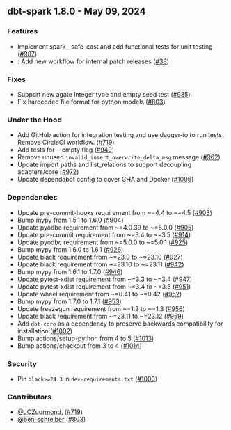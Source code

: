 ## dbt-spark 1.8.0 - May 09, 2024

### Features

- Implement spark__safe_cast and add functional tests for unit testing ([#987](https://github.com/dbt-labs/dbt-spark/issues/987))
- : Add new workflow for internal patch releases ([#38](https://github.com/dbt-labs/dbt-spark/issues/38))

### Fixes

- Support new agate Integer type and empty seed test ([#935](https://github.com/dbt-labs/dbt-spark/issues/935))
- Fix hardcoded file format for python models ([#803](https://github.com/dbt-labs/dbt-spark/issues/803))

### Under the Hood

- Add GitHub action for integration testing and use dagger-io to run tests. Remove CircleCI workflow. ([#719](https://github.com/dbt-labs/dbt-spark/issues/719))
- Add tests for --empty flag ([#949](https://github.com/dbt-labs/dbt-spark/issues/949))
- Remove unused `invalid_insert_overwrite_delta_msg` message ([#962](https://github.com/dbt-labs/dbt-spark/issues/962))
- Update import paths and list_relations to support decoupling adapters/core ([#972](https://github.com/dbt-labs/dbt-spark/issues/972))
- Update dependabot config to cover GHA and Docker ([#1006](https://github.com/dbt-labs/dbt-spark/issues/1006))

### Dependencies

- Update pre-commit-hooks requirement from ~=4.4 to ~=4.5 ([#903](https://github.com/dbt-labs/dbt-spark/pull/903))
- Bump mypy from 1.5.1 to 1.6.0 ([#904](https://github.com/dbt-labs/dbt-spark/pull/904))
- Update pyodbc requirement from ~=4.0.39 to ~=5.0.0 ([#905](https://github.com/dbt-labs/dbt-spark/pull/905))
- Update pre-commit requirement from ~=3.4 to ~=3.5 ([#914](https://github.com/dbt-labs/dbt-spark/pull/914))
- Update pyodbc requirement from ~=5.0.0 to ~=5.0.1 ([#925](https://github.com/dbt-labs/dbt-spark/pull/925))
- Bump mypy from 1.6.0 to 1.6.1 ([#926](https://github.com/dbt-labs/dbt-spark/pull/926))
- Update black requirement from ~=23.9 to ~=23.10 ([#927](https://github.com/dbt-labs/dbt-spark/pull/927))
- Update black requirement from ~=23.10 to ~=23.11 ([#942](https://github.com/dbt-labs/dbt-spark/pull/942))
- Bump mypy from 1.6.1 to 1.7.0 ([#946](https://github.com/dbt-labs/dbt-spark/pull/946))
- Update pytest-xdist requirement from ~=3.3 to ~=3.4 ([#947](https://github.com/dbt-labs/dbt-spark/pull/947))
- Update pytest-xdist requirement from ~=3.4 to ~=3.5 ([#951](https://github.com/dbt-labs/dbt-spark/pull/951))
- Update wheel requirement from ~=0.41 to ~=0.42 ([#952](https://github.com/dbt-labs/dbt-spark/pull/952))
- Bump mypy from 1.7.0 to 1.7.1 ([#953](https://github.com/dbt-labs/dbt-spark/pull/953))
- Update freezegun requirement from ~=1.2 to ~=1.3 ([#956](https://github.com/dbt-labs/dbt-spark/pull/956))
- Update black requirement from ~=23.11 to ~=23.12 ([#959](https://github.com/dbt-labs/dbt-spark/pull/959))
- Add `dbt-core` as a dependency to preserve backwards compatibility for installation ([#1002](https://github.com/dbt-labs/dbt-spark/pull/1002))
- Bump actions/setup-python from 4 to 5 ([#1013](https://github.com/dbt-labs/dbt-spark/pull/1013))
- Bump actions/checkout from 3 to 4 ([#1014](https://github.com/dbt-labs/dbt-spark/pull/1014))

### Security

- Pin `black>=24.3` in `dev-requirements.txt` ([#1000](https://github.com/dbt-labs/dbt-spark/pull/1000))

### Contributors
- [@JCZuurmond,](https://github.com/JCZuurmond,) ([#719](https://github.com/dbt-labs/dbt-spark/issues/719))
- [@ben-schreiber](https://github.com/ben-schreiber) ([#803](https://github.com/dbt-labs/dbt-spark/issues/803))
